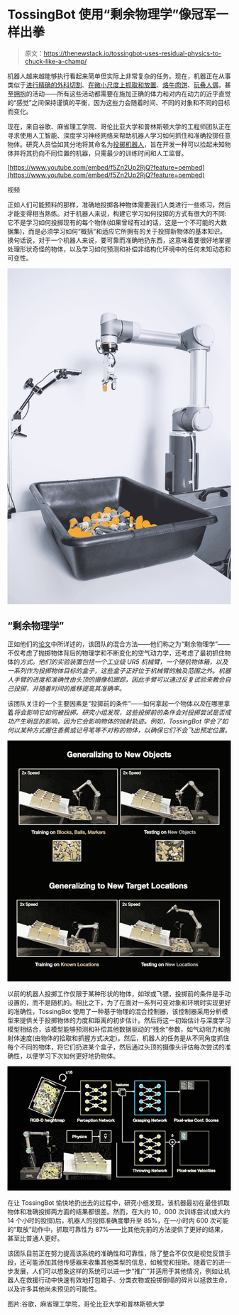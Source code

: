 # TossingBot 使用“剩余物理学”像冠军一样出拳

> 原文：<https://thenewstack.io/tossingbot-uses-residual-physics-to-chuck-like-a-champ/>

机器人越来越能够执行看起来简单但实际上非常复杂的任务。现在，机器正在从事类似于[进行精确的外科切割](https://thenewstack.io/autonomous-robot-surgical-cuts-better-human-surgeon/)、[在微小尺度上抓取和放置](https://thenewstack.io/harvards-micro-robot-high-precision-high-speed-wonder/)、[烙牛肉饼](https://thenewstack.io/lessons-learned-hiatus-flippy-burger-flipping-robot/)、[玩叠人偶](https://thenewstack.io/mit-robot-uses-tactile-reasoning-ai-to-play-jenga-like-a-human/)，甚至[拥抱](https://thenewstack.io/huggiebot-is-a-robot-learning-how-to-hug-humans/)的活动——所有这些活动都需要在施加正确的体力和对内在动力的近乎直觉的“感觉”之间保持谨慎的平衡，因为这些力会随着时间、不同的对象和不同的目标而变化。

现在，来自谷歌、麻省理工学院、哥伦比亚大学和普林斯顿大学的工程师团队正在寻求使用人工智能、深度学习神经网络来帮助机器人学习如何抓住和准确投掷任意物体。研究人员恰如其分地将其命名为[投掷机器人](https://tossingbot.cs.princeton.edu/)，旨在开发一种可以捡起未知物体并将其扔向不同位置的机器，只需最少的训练时间和人工监督。

[https://www.youtube.com/embed/f5Zn2Up2RjQ?feature=oembed](https://www.youtube.com/embed/f5Zn2Up2RjQ?feature=oembed)

视频

正如人们可能预料的那样，准确地投掷各种物体需要我们人类进行一些练习，然后才能变得相当熟练。对于机器人来说，构建它学习如何投掷的方式有很大的不同:它不是学习如何投掷现有的每个物体(如果曾经有过的话，这是一个不可能的大数据集)，而是必须学习如何“概括”和适应它所拥有的关于投掷新物体的基本知识。换句话说，对于一个机器人来说，要可靠而准确地扔东西，这意味着要很好地掌握处理形状奇怪的物体，以及学习如何预测和补偿非结构化环境中的任何未知动态和可变性。

![](img/864e6e61e58ebc6c88a007eb42a5a494.png)

## “剩余物理学”

正如他们的[论文](https://tossingbot.cs.princeton.edu/paper.pdf)中所详述的，该团队的混合方法——他们称之为“剩余物理学”——不仅考虑了抛掷物体背后的物理学和不断变化的空气动力学，还考虑了最初抓住物体的*方式。他们的实验装置包括一个工业级 UR5 机械臂，一个随机物体箱，以及一系列作为投掷物体目标的盒子，这些盒子正好位于机械臂的触及范围之外。机器人手臂的进度和准确性由头顶的摄像机跟踪，因此手臂可以通过反复试验来教会自己投掷，并随着时间的推移提高其准确率。*

该团队关注的一个主要因素是“投掷前的条件”——如何拿起一个物体*以及*在哪里拿着*将会影响它如何被投掷。研究小组发现，这些投掷前的条件会对投掷尝试是否成功产生明显的影响，因为它会影响物体的抛射轨迹。例如，TossingBot 学会了如何以某种方式握住香蕉或记号笔等不对称的物体，以确保它们不会飞出预定位置。*

![](img/c699d7bd9a7a5b6d115f087b8b075063.png)

以前的机器人投掷工作仅限于某种形状的物体，如球或飞镖，投掷前的条件是手动设置的，而不是随机的。相比之下，为了在面对一系列可变对象和环境时实现更好的准确性，TossingBot 使用了一种基于物理的混合控制器，该控制器采用分析模型来提供关于投掷物体的力度和距离的初步估计。然后将这一初始估计与深度学习模型相结合，该模型能够预测和补偿其他数据驱动的“残余”参数，如气动阻力和抛射体速度(由物体的拾取和抓握方式决定)。然后，机器人的任务是从不同角度抓住每个不同的物体，将它们扔进某个盒子，然后通过头顶的摄像头评估每次尝试的准确性，以便学习下次如何更好地扔物体。

![](img/145c403833cdabcf17f70ce96a01df98.png)

在让 TossingBot 愉快地扔出去的过程中，研究小组发现，该机器最初在最佳抓取物体和准确投掷两方面的结果都很差。然而，在大约 10，000 次训练尝试(或大约 14 个小时的投掷)后，机器人的投掷准确度攀升至 85%，在一小时内 600 次可能的“取放”动作中，抓取可靠性为 87%——比其他先前的方法提供了更好的结果，甚至比普通人更好。

该团队目前正在努力提高该系统的准确性和可靠性，除了整合不仅仅是视觉反馈手段，还可能添加其他传感器来收集其他类型的信息，如触觉和扭矩。随着它的进一步发展，人们可以想象这样的系统可以进一步“推广”并适用于其他情况，例如让机器人在救援行动中快速有效地打包箱子、分类衣物或投掷倒塌的碎片以拯救生命，以及许多其他尚未预见的可能性。

图片:谷歌，麻省理工学院，哥伦比亚大学和普林斯顿大学

<svg xmlns:xlink="http://www.w3.org/1999/xlink" viewBox="0 0 68 31" version="1.1"><title>Group</title> <desc>Created with Sketch.</desc></svg>